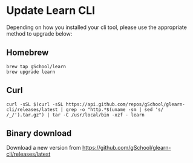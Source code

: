 # Update Learn CLI

Depending on how you installed your cli tool, please use the appropriate method to upgrade below:

## Homebrew

```
brew tap gSchool/learn
brew upgrade learn
```

## Curl

```
curl -sSL $(curl -sSL https://api.github.com/repos/gSchool/glearn-cli/releases/latest | grep -o "http.*$(uname -sm | sed 's/ /_/').tar.gz") | tar -C /usr/local/bin -xzf - learn
```

## Binary download

Download a new version from https://github.com/gSchool/glearn-cli/releases/latest
